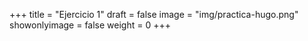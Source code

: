 +++
title = "Ejercicio 1"
draft = false
image = "img/practica-hugo.png"
showonlyimage = false
weight = 0
+++